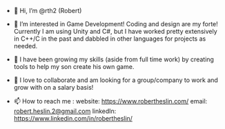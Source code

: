 - 👋 Hi, I’m @rth2 (Robert)

- 👀 I’m interested in Game Development! Coding and design are my forte! Currently I am using Unity and C#, but I have worked pretty extensively in C++/C in the past and dabbled in other languages for projects as needed.

- 🌱 I have been growing my skills (aside from full time work) by creating tools to help my son create his own game.

- 💞️ I love to collaborate and am looking for a group/company to work and grow with on a salary basis!

- 📫 How to reach me : website: https://www.robertheslin.com/
                       email: robert.heslin.2@gmail.com
                       linkedIn: https://www.linkedin.com/in/robertheslin/

<!---
rth2/rth2 is a ✨ special ✨ repository because its `README.md` (this file) appears on your GitHub profile.
You can click the Preview link to take a look at your changes.
--->
